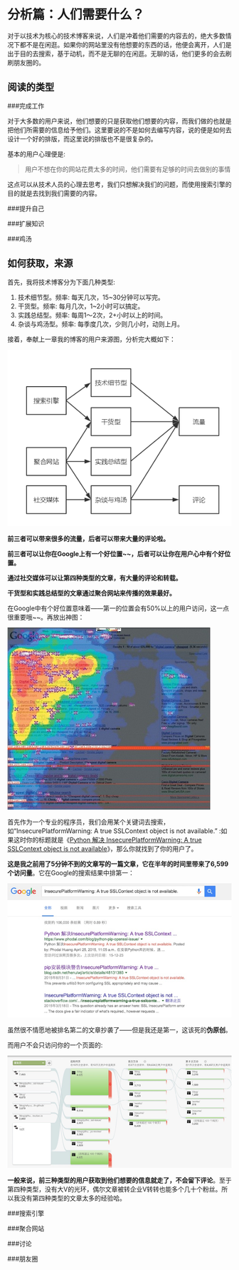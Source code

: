 分析篇：人们需要什么？
===


对于以技术为核心的技术博客来说，人们是冲着他们需要的内容去的，绝大多数情况下都不是在闲逛。如果你的网站里没有他想要的东西的话，他便会离开，人们是出于目的去搜索，基于动机，而不是无聊的在闲逛。无聊的话，他们更多的会去刷刷朋友圈的。

阅读的类型
---



###完成工作

对于大多数的用户来说，他们想要的只是获取他们想要的内容，而我们做的也就是把他们所需要的信息给予他们。这里要说的不是如何去编写内容，说的便是如何去设计一个好的排版，而这里说的排版也不是很复杂的。

基本的用户心理便是:

> 用户不想在你的网站花费太多的时间，他们需要有足够的时间去做别的事情

这点可以从技术人员的心理去思考，我们只想解决我们的问题，而使用搜索引擎的目的就是去找到我们需要的内容。

###提升自己

###扩展知识

###鸡汤

如何获取，来源
---

首先，我将技术博客分为下面几种类型:

1. 技术细节型。频率: 每天几次，15~30分钟可以写完。
2. 干货型。频率: 每月几次，1~2小时可以搞定。
3. 实践总结型。频率: 每周1～2次，2+小时以上的时间。
4. 杂谈与鸡汤型。频率: 每季度几次，少则几小时，动则上月。


接着，奉献上一章我的博客的用户来源图，分析完大概如下：

![traffic-source.png](../images/traffic-source.png)

**前三者可以带来很多的流量，后者可以带来大量的评论啦。**

**前三者可以让你在Google上有一个好位置~~，后者可以让你在用户心中有个好位置。**

**通过社交媒体可以让第四种类型的文章，有大量的评论和转载。**

**干货型和实践总结型的文章通过聚合网站来传播的效果最好。**

在Google中有个好位置意味着——第一的位置会有50%以上的用户访问，这一点很重要哦~~。再放出神图：

![google.png](../images/google-search-results.png)

首先作为一个专业的程序员，我们会用某个关键词去搜索，如“InsecurePlatformWarning: A true SSLContext object is not available.” :如果这时你的标题就是《[Python 解决 InsecurePlatformWarning: A true SSLContext object is not available](https://www.phodal.com/blog/python-pip-openssl-issue/)》，那么你就找到了你的用户了。

**这是我之前用了5分钟不到的文章写的一篇文章，它在半年的时间里带来了6,599个访问量**。它在Google的搜索结果中排第一：

![google-search-python-issue.jpg](../images/google-search-python-issue.jpg)

虽然很不情愿地被排名第二的文章抄袭了——但是我还是第一，这该死的**伪原创**。

而用户不会只访问你的一个页面的:

![user-behavior.jpg](../images/user-behavior.jpg)


**一般来说，前三种类型的用户获取到他们想要的信息就走了，不会留下评论**。至于第四种类型，没有大V的光环，偶尔文章被转企业V转转也能多个几十个粉丝。所以我没有第四种类型的文章太多的经验哈。

###搜索引擎

###聚合网站

###讨论

###朋友圈
